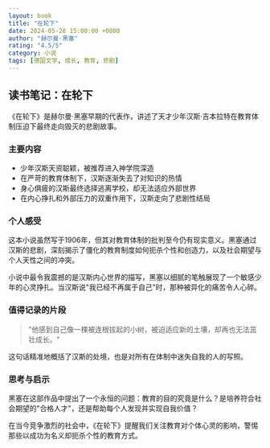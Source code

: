 ```yaml
---
layout: book
title: "在轮下"
date: 2024-05-28 15:00:00 +0800
author: "赫尔曼·黑塞"
rating: "4.5/5"
category: 小说
tags: [德国文学, 成长, 教育, 悲剧]
---
```


## 读书笔记：在轮下

《在轮下》是赫尔曼·黑塞早期的代表作，讲述了天才少年汉斯·吉本拉特在教育体制压迫下最终走向毁灭的悲剧故事。

### 主要内容

- 少年汉斯天资聪颖，被推荐进入神学院深造
- 在严苛的教育体制下，汉斯逐渐失去了对知识的热情
- 身心俱疲的汉斯最终选择逃离学校，却无法适应外部世界
- 在内心挣扎和外部压力的双重作用下，汉斯走向了悲剧性结局

### 个人感受

这本小说虽然写于1906年，但其对教育体制的批判至今仍有现实意义。黑塞通过汉斯的悲剧，深刻揭示了僵化的教育制度如何扼杀个性和创造力，以及社会期望与个人天性之间的冲突。

小说中最令我震撼的是汉斯内心世界的描写，黑塞以细腻的笔触展现了一个敏感少年的心灵挣扎。当汉斯说"我已经不再属于自己"时，那种被异化的痛苦令人心碎。

### 值得记录的片段

> "他感到自己像一棵被连根拔起的小树，被迫适应新的土壤，却再也无法茁壮成长。"

这句话精准地概括了汉斯的处境，也是对所有在体制中迷失自我的人的写照。

### 思考与启示

黑塞在这部作品中提出了一个永恒的问题：教育的目的究竟是什么？是培养符合社会期望的"合格人才"，还是帮助每个人发现并实现自我价值？

在当今竞争激烈的社会中，《在轮下》提醒我们关注教育对个体心灵的影响，警惕那些以成功为名义却扼杀个性的教育方式。